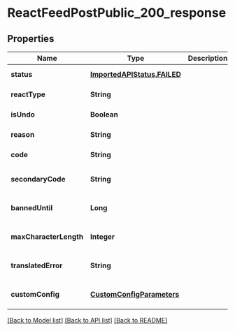 # ReactFeedPostPublic_200_response
## Properties

| Name | Type | Description | Notes |
|------------ | ------------- | ------------- | -------------|
| **status** | [**ImportedAPIStatus.FAILED**](ImportedAPIStatus.FAILED.md) |  | [default to null] |
| **reactType** | **String** |  | [default to null] |
| **isUndo** | **Boolean** |  | [default to null] |
| **reason** | **String** |  | [default to null] |
| **code** | **String** |  | [default to null] |
| **secondaryCode** | **String** |  | [optional] [default to null] |
| **bannedUntil** | **Long** |  | [optional] [default to null] |
| **maxCharacterLength** | **Integer** |  | [optional] [default to null] |
| **translatedError** | **String** |  | [optional] [default to null] |
| **customConfig** | [**CustomConfigParameters**](CustomConfigParameters.md) |  | [optional] [default to null] |

[[Back to Model list]](../README.md#documentation-for-models) [[Back to API list]](../README.md#documentation-for-api-endpoints) [[Back to README]](../README.md)

